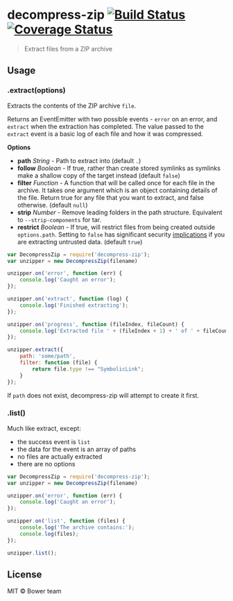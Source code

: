 # decompress-zip [![Build Status](https://travis-ci.org/bower/decompress-zip.svg?branch=master)](https://travis-ci.org/bower/decompress-zip) [![Coverage Status](https://coveralls.io/repos/bower/decompress-zip/badge.png?branch=master)](https://coveralls.io/r/bower/decompress-zip?branch=master)

> Extract files from a ZIP archive


## Usage

### .extract(options)

Extracts the contents of the ZIP archive `file`.

Returns an EventEmitter with two possible events - `error` on an error, and `extract` when the extraction has completed. The value passed to the `extract` event is a basic log of each file and how it was compressed.

**Options**
- **path** *String* - Path to extract into (default `.`)
- **follow** *Boolean* - If true, rather than create stored symlinks as symlinks make a shallow copy of the target instead (default `false`)
- **filter** *Function* - A function that will be called once for each file in the archive. It takes one argument which is an object containing details of the file. Return true for any file that you want to extract, and false otherwise. (default `null`)
- **strip** *Number* - Remove leading folders in the path structure. Equivalent to `--strip-components` for tar.
- **restrict** *Boolean* - If true, will restrict files from being created outside `options.path`. Setting to `false` has significant security [implications](https://snyk.io/research/zip-slip-vulnerability) if you are extracting untrusted data. (default `true`)

```js
var DecompressZip = require('decompress-zip');
var unzipper = new DecompressZip(filename)

unzipper.on('error', function (err) {
    console.log('Caught an error');
});

unzipper.on('extract', function (log) {
    console.log('Finished extracting');
});

unzipper.on('progress', function (fileIndex, fileCount) {
    console.log('Extracted file ' + (fileIndex + 1) + ' of ' + fileCount);
});

unzipper.extract({
    path: 'some/path',
    filter: function (file) {
        return file.type !== "SymbolicLink";
    }
});
```

If `path` does not exist, decompress-zip will attempt to create it first.

### .list()

Much like extract, except:
- the success event is `list`
- the data for the event is an array of paths
- no files are actually extracted
- there are no options

```js
var DecompressZip = require('decompress-zip');
var unzipper = new DecompressZip(filename)

unzipper.on('error', function (err) {
    console.log('Caught an error');
});

unzipper.on('list', function (files) {
    console.log('The archive contains:');
    console.log(files);
});

unzipper.list();
```


## License

MIT © Bower team
